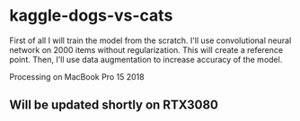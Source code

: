 # kaggle-dogs-vs-cats

First of all I will train the model from the scratch. I'll use convolutional neural network on 2000 items without regularization. This will create a reference point. Then, I'll use data augmentation to increase accuracy of the model.

Processing on MacBook Pro 15 2018

## Will be updated shortly on RTX3080
